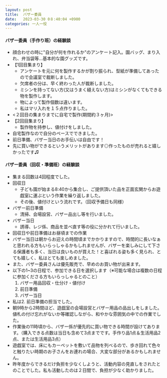 ```yaml
---
layout: post
title:  バザー委員
date:   2023-03-30 0８:40:04 +0900
categories: 一人一役
---
```

#### バザー委員（手作り班）の経験談

- 顔合わせの時に"自分が何を作れるか"のアンケート記入。園バッグ、まり入れ、弁当袋等…基本的な園グッズです。
- 【1回目集まり】
  - アンケートを元に何を製作するかが割り振られ、型紙が準備してあったので会議室で裁断しました。
  - 欠席者の分は、早く終わった人が裁断しました。
  - ミシンを持ってない方(又はうまく縫えない方)はミシンがなくてもできる物を製作します。
  - 物によって製作個数は違います。
  - 私はマリ入れを１５点作りました。
- <２回目の集まりまでに自宅で製作(期間約３ヶ月)>
- 【2回目集まり】
  - 製作物を持参し、値付けをしました。
- 自宅製作なので自分のペースでできました。
- 前日準備、バザー当日のお手伝いは自由です！
- 先に買い物ができるというメリットがあります◎作ったものが売れると嬉しかったです♫

#### バザー委員（回収・準備班）の経験談

- 集まる回数は4回程度でした。
- 回収日
  - 子ども園が始まる8:40から集合し、ご提供頂いた品を正面玄関からお遊戯室に運ぶという作業を繰り返しました。
  - その後、値付けという流れです。（回収予備日も同様）
- バザー前日準備
  - 清掃、会場設営、バザー品出し等を行いました。
- バザー当日
  - 誘導、レジ係、商品を並べ直す等の役に分かれて行いました。
- 回収日や前日準備はお昼頃までの作業
- バザー当日は朝からお迎えの時間頃までかかりますので、時間的に長いなぁと思われる方もいらっしゃるかもしれませんが、バザーを楽しみにして下さる保護者も多く、当日は良いものが買えた！と喜ばれる姿も多く見られ、とても嬉しく、私はとても楽しめました。
- また、バザー委員さんは優先販売で、早めのお買い物が出来ます。
- 以下の1~3の日程で、参加できる日を選択します（※可能な場合は複数の日程に参加くださる方もいらっしゃるとのこと）
  1. バザー用品回収・仕分け・値付け
  2. 前日準備
  3. バザー当日
- 私は2. 前日準備の担当でした。
- 朝9時から2時間ほど、遊戯室の会場設営とバザー用品の品出しをしました。値札の付け忘れがないか等確認しながら、和やかな雰囲気の中での作業でした。
- 作業後の11時頃から、バザー係が優先的に買い物できる時間が設けてあります。（購入できる点数は当日も含めて3点までです。手作り品1点＆生活用品2点、または生活用品3点）
- 遊戯室では、床にもカーペットを敷いて品物を列べるので、歩き回れて色々と触りたい時期のお子さんをお連れの場合、大変な部分があるかもしれません。
- 昨年度からできるだけ負担を少なくしようと、活動内容の見直しをされたとのことでした。私も活動したのは２日間で、負担が少なく助かりました。
